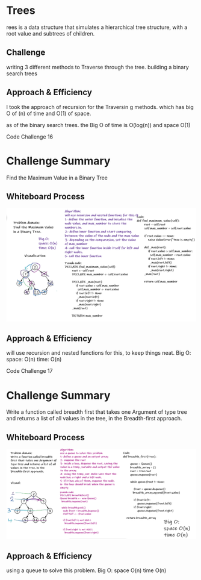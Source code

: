 # Trees
rees is a data structure that simulates a hierarchical tree structure, with a root value and subtrees of children.

## Challenge
writing 3 different methods to Traverse through the tree.
building a binary search trees

## Approach & Efficiency

I took the approach of recursion for the Traversin g methods. which has big O of (n) of time and O(1) of space.

as of the binary search trees. the Big O of time is O(log(n)) and space O(1)



Code Challenge 16
# Challenge Summary
Find the Maximum Value in a Binary Tree

## Whiteboard Process
![WHITEBOARD](MAX.PNG)

## Approach & Efficiency

will use recursion and nested functions for this, to keep things neat.
Big O:
space: O(n)
time: O(n)

Code Challenge 17
# Challenge Summary
Write a function called breadth first that takes one Argument of type tree and returns a list of all values in the tree, in the Breadth-first approach.

## Whiteboard Process
![WHITEBOARD](breadth-first.PNG)

## Approach & Efficiency
using a queue to solve this problem.
Big O:
space O(n)
time O(n)
